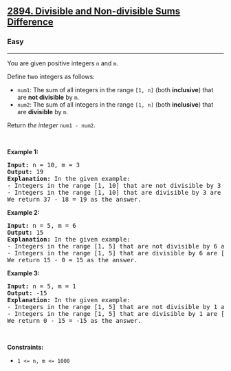 <h2><a href="https://leetcode.com/problems/divisible-and-non-divisible-sums-difference/?envType=daily-question&envId=2025-05-27">2894. Divisible and Non-divisible Sums Difference</a></h2><h3>Easy</h3><hr><p>You are given positive integers <code>n</code> and <code>m</code>.</p>

<p>Define two integers as follows:</p>

<ul>
	<li><code>num1</code>: The sum of all integers in the range <code>[1, n]</code> (both <strong>inclusive</strong>) that are <strong>not divisible</strong> by <code>m</code>.</li>
	<li><code>num2</code>: The sum of all integers in the range <code>[1, n]</code> (both <strong>inclusive</strong>) that are <strong>divisible</strong> by <code>m</code>.</li>
</ul>

<p>Return <em>the integer</em> <code>num1 - num2</code>.</p>

<p>&nbsp;</p>
<p><strong class="example">Example 1:</strong></p>

<pre>
<strong>Input:</strong> n = 10, m = 3
<strong>Output:</strong> 19
<strong>Explanation:</strong> In the given example:
- Integers in the range [1, 10] that are not divisible by 3 are [1,2,4,5,7,8,10], num1 is the sum of those integers = 37.
- Integers in the range [1, 10] that are divisible by 3 are [3,6,9], num2 is the sum of those integers = 18.
We return 37 - 18 = 19 as the answer.
</pre>

<p><strong class="example">Example 2:</strong></p>

<pre>
<strong>Input:</strong> n = 5, m = 6
<strong>Output:</strong> 15
<strong>Explanation:</strong> In the given example:
- Integers in the range [1, 5] that are not divisible by 6 are [1,2,3,4,5], num1 is the sum of those integers = 15.
- Integers in the range [1, 5] that are divisible by 6 are [], num2 is the sum of those integers = 0.
We return 15 - 0 = 15 as the answer.
</pre>

<p><strong class="example">Example 3:</strong></p>

<pre>
<strong>Input:</strong> n = 5, m = 1
<strong>Output:</strong> -15
<strong>Explanation:</strong> In the given example:
- Integers in the range [1, 5] that are not divisible by 1 are [], num1 is the sum of those integers = 0.
- Integers in the range [1, 5] that are divisible by 1 are [1,2,3,4,5], num2 is the sum of those integers = 15.
We return 0 - 15 = -15 as the answer.
</pre>

<p>&nbsp;</p>
<p><strong>Constraints:</strong></p>

<ul>
	<li><code>1 &lt;= n, m &lt;= 1000</code></li>
</ul>
